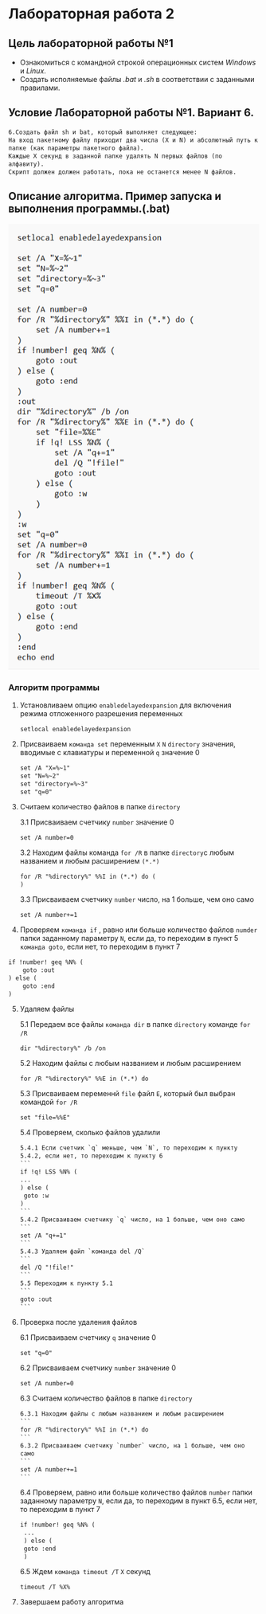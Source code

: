 # Лабораторная работа 2
## Цель лабораторной работы №1

- Ознакомиться с командной строкой операционных систем _Windows_ и _Linux_.
- Создать исполняемые файлы _.bat_ и _.sh_ в соответствии с заданными правилами.

## Условие Лабораторной работы №1. Вариант 6.

```
6.Создать файл sh и bat, который выполняет следующее:
На вход пакетному файлу приходит два числа (X и N) и абсолютный путь к папке (как параметры пакетного файла).
Каждые X секунд в заданной папке удалять N первых файлов (по алфавиту).
Скрипт должен должен работать, пока не останется менее N файлов.
```
## Описание алгоритма. Пример запуска и выполнения программы.(.bat)

![image](pictures/bat.png)

### Алгоритм программы

1. Установливаем опцию `enabledelayedexpansion` для включения режима отложенного разрешения переменных
   ```
   setlocal enabledelayedexpansion
   ```
2. Присваиваем `команда set` переменным `X` `N` `directory` значения, вводимые с клавиатуры и переменной `q` значение 0
   ```
   set /A "X=%~1"
   set "N=%~2"
   set "directory=%~3"
   set "q=0"
   ```
3. Считаем количество файлов в папке `directory`
    
   3.1 Присваиваем счетчику `number` значение 0
   ```
   set /A number=0
   ```
   3.2 Находим файлы команда `for /R` в папке `directory`с любым названием и любым расширением `(*.*)`
   ```
   for /R "%directory%" %%I in (*.*) do (
   )
   ```
   3.3 Присваиваем счетчику `number` число, на 1 больше, чем оно само
   ```
   set /A number+=1
   ```
4. Проверяем `команда if` , равно или больше количество файлов `numder` папки заданному параметру `N`, если да, то переходим в пункт 5 `команда goto`, если нет, то переходим в пункт 7
```
if !number! geq %N% (
    goto :out
) else (
    goto :end
)
```
5. Удаляем файлы
   
   5.1 Передаем все файлы `команда dir` в папке `directory` команде `for /R`
   ```
   dir "%directory%" /b /on
   ```   
   5.2 Находим файлы с любым названием и любым расширением
   ```
   for /R "%directory%" %%E in (*.*) do
   ```
   5.3 Присваиваем переменнй `file` файл `E`, который был выбран командой `for /R`
   ```
   set "file=%%E"
   ```
   5.4 Проверяем, сколько файлов удалили
   
       5.4.1 Если счетчик `q` меньше, чем `N`, то переходим к пункту 5.4.2, если нет, то переходим к пункту 6
       ```
       if !q! LSS %N% (
       ...
       ) else (
        goto :w
       )
       ```
       5.4.2 Присваиваем счетчику `q` число, на 1 больше, чем оно само
       ```
       set /A "q+=1"
       ```
       5.4.3 Удаляем файл `команда del /Q`
       ```
       del /Q "!file!"
       ```
       5.5 Переходим к пункту 5.1
       ```
       goto :out
       ```
7. Проверка после удаления файлов
   
   6.1 Присваиваем счетчику `q` значение 0
   ```
   set "q=0"
   ```
   6.2 Присваиваем счетчику `number` значение 0
   ```
   set /A number=0
   ```
   6.3 Считаем количество файлов в папке `directory`
   
       6.3.1 Находим файлы с любым названием и любым расширением
       ```
       for /R "%directory%" %%I in (*.*) do
       ```
       6.3.2 Присваиваем счетчику `number` число, на 1 больше, чем оно само
       ```
       set /A number+=1
       ```
   6.4 Проверяем, равно или больше количество файлов `number` папки заданному параметру `N`, если да, то переходим в пункт 6.5, если нет, то переходим в пункт 7
   ```
   if !number! geq %N% (
    ...
    ) else (
    goto :end
    )
   ```
   6.5 Ждем `команда timeout /T` `X` секунд
   ```
   timeout /T %X%
   ```
9. Завершаем работу алгоритма  
